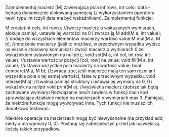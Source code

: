 Zaimplementuj macierz [M] zawierającą pola int rows, int cols i data - będącą dynamicznie alokowaną pamięcią (z wykorzystaniem operatora new) typu int (czyli data ma być wskaźnikiem). Zaimplementuj funkcje:

M create(int cols, int rows); //tworzy macierz o wskazanych wymiarach, alokuje pamięć, ustawia jej wartości na 0 i zwraca ją
M add(M a, int value); // dodaje do wszystkich elementów macierzy wartość value
M mul(M a, M b); //mnożenie macierzy (jeśli to możliwe, w przeciwnym wypadku wypisz na ekranie stosowny komunikat i zwróć macierz o wymiarach 0 ze wskaźnikiem ustawionym na nullptr);;
void set(M a, int col, int row, int value); //ustawia wartość w pozycji [col, row] na value; 
void fill(M a, int value); //ustawia wszystkie pola macierzy na wartość value;
bool compare(M a, M b); //zwraca true, jeśli macierze mają ten sam rozmiar i wszystkie pola o tej samej wartości, false w przeciwnym wypadku.
void release(M a); //zwalnia pamięć struktury i ustawia jej wymiary na 0, 0 i wskaźnik na nullptr
void print(M a); //wyświetla macierz (dobrze jak będą zachowane wymiary)
Rozwiązanie niech zawiera  w funkcji main kod sprawdzający działanie metod na macierzach o wymiarach max 3. Pamiętaj, że niektóre funkcje mogą wywoływać inne. Tych funkcji nie musisz ich dodatkowo testować. 

Niektóre operacje na macierzach mogą być niewykonalne (na przykład add, kiedy a ma wymiary 0, 0). Postaraj się zabezpieczyć przed jak największą ilością takich przypadków.
